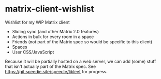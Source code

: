# matrix-client-wishlist
Wishlist for my WIP Matrix client

- Sliding sync (and other Matrix 2.0 features)
- Actions in bulk for every room in a space
- Friends (not part of the Matrix spec so would be specific to this client)
- Spaces
- User CSS/JavaScript

Because it will be partially hosted on a web server, we can add (some) stuff that isn't actually part of the Matrix spec.
See https://git.speedie.site/speedie/libleet for progress.
